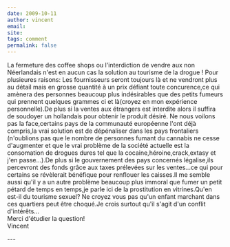 ```yaml
---
date: 2009-10-11
author: vincent
email: 
site: 
tags: comment
permalink: false
---
```


<p>La fermeture des coffee shops ou l'interdiction de vendre aux non Néerlandais n'est en aucun cas la solution au tourisme de la drogue ! Pour plusieures raisons: Les fournisseurs seront toujours là et ne vendront plus au détail mais en grosse quantité à un prix défiant toute concurence,ce qui amènera des personnes beaucoup plus indésirables que des petits fumeurs qui prennent quelques grammes ci et là(croyez en mon expérience personnelle).De plus si la ventes aux étrangers est interdite alors il suffira de soudoyer un hollandais pour obtenir le produit désiré. Ne nous voilons pas la face,certains pays de la communauté européenne l'ont déjà compris,la vrai solution est de dépénaliser dans les pays frontaliers (n'oublions pas que le nombre de personnes fumant du cannabis ne cesse d'augmenter et que le vrai problème de la société actuelle est la consomation de drogues dures tel que la cocaine,héroine,crack,extasy et j'en passe...).De plus si le gouvernement des pays concernés légalise,ils percevront des fonds grâce aux taxes prélevées sur les ventes...ce qui pour certains se révèlerait bénéfique pour renflouer les caisses.Il me semble aussi qu'il y a un autre problème beaucoup plus immoral que fumer un petit pétard de temps en temps,je parle ici de la prostitution en vitrines.Qu'en est-il du tourisme sexuel? Ne croyez vous pas qu'un enfant marchant dans ces quartiers peut être choqué.Je crois surtout qu'il s'agit d'un conflit d'intérêts...<br />
Merci d'étudier la question!<br />
Vincent</p>
---